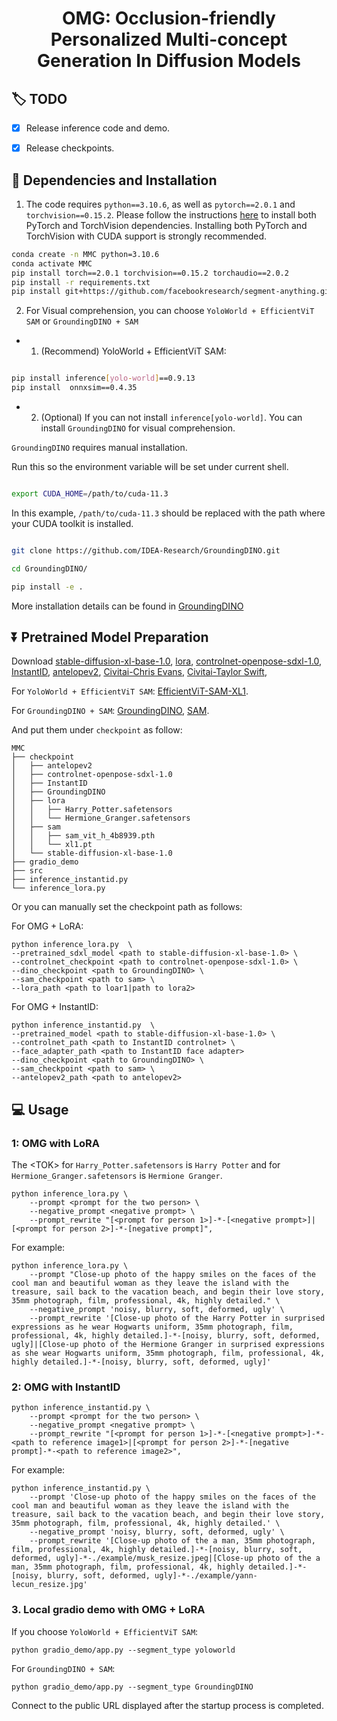 <div align="center">
<h1>OMG: Occlusion-friendly Personalized Multi-concept Generation In Diffusion Models</h1>
</div>

## :label: TODO 

- [x] Release inference code and demo.
- [x] Release checkpoints.


## :wrench: Dependencies and Installation


1. The code requires `python==3.10.6`, as well as `pytorch==2.0.1` and `torchvision==0.15.2`. Please follow the instructions [here](https://pytorch.org/get-started/locally/) to install both PyTorch and TorchVision dependencies. Installing both PyTorch and TorchVision with CUDA support is strongly recommended.

```bash
conda create -n MMC python=3.10.6
conda activate MMC
pip install torch==2.0.1 torchvision==0.15.2 torchaudio==2.0.2
pip install -r requirements.txt
pip install git+https://github.com/facebookresearch/segment-anything.git
```

2. For Visual comprehension, you can choose `YoloWorld + EfficientViT SAM` or `GroundingDINO + SAM`

- 1) (Recommend) YoloWorld + EfficientViT SAM:

```bash

pip install inference[yolo-world]==0.9.13
pip install  onnxsim==0.4.35

```

- 2) (Optional) If you can not install `inference[yolo-world]`. You can install `GroundingDINO` for visual comprehension.

`GroundingDINO` requires manual installation. 

Run this so the environment variable will be set under current shell.

```bash

export CUDA_HOME=/path/to/cuda-11.3

```

In this example, `/path/to/cuda-11.3` should be replaced with the path where your CUDA toolkit is installed.

```bash

git clone https://github.com/IDEA-Research/GroundingDINO.git

cd GroundingDINO/

pip install -e .

```

More installation details can be found in [GroundingDINO](https://github.com/IDEA-Research/GroundingDINO#install)

## ⏬ Pretrained Model Preparation

Download [stable-diffusion-xl-base-1.0](https://huggingface.co/stabilityai/stable-diffusion-xl-base-1.0), 
[lora](https://huggingface.co/Fucius/MMC_Lora), 
[controlnet-openpose-sdxl-1.0](https://huggingface.co/thibaud/controlnet-openpose-sdxl-1.0), 
[InstantID](https://huggingface.co/InstantX/InstantID/tree/main), 
[antelopev2](https://drive.google.com/file/d/18wEUfMNohBJ4K3Ly5wpTejPfDzp-8fI8/view?usp=sharing),
[Civitai-Chris Evans](https://civitai.com/models/253793?modelVersionId=286084),
[Civitai-Taylor Swift](https://civitai.com/models/164284/taylor-swift?modelVersionId=185041),


For `YoloWorld + EfficientViT SAM`:
[EfficientViT-SAM-XL1](https://github.com/mit-han-lab/efficientvit/blob/master/applications/sam.md).

For `GroundingDINO + SAM`:
[GroundingDINO](https://huggingface.co/ShilongLiu/GroundingDINO), [SAM](https://dl.fbaipublicfiles.com/segment_anything/sam_vit_h_4b8939.pth).

And put them under `checkpoint` as follow:
```angular2html
MMC
├── checkpoint
│   ├── antelopev2
│   ├── controlnet-openpose-sdxl-1.0
│   ├── InstantID
│   ├── GroundingDINO
│   ├── lora
│   │   ├── Harry_Potter.safetensors
│   │   └── Hermione_Granger.safetensors
│   ├── sam
│   │   ├── sam_vit_h_4b8939.pth
│   │   └── xl1.pt
│   └── stable-diffusion-xl-base-1.0
├── gradio_demo
├── src
├── inference_instantid.py
└── inference_lora.py
```
Or you can manually set the checkpoint path as follows:

For OMG + LoRA:
```
python inference_lora.py  \
--pretrained_sdxl_model <path to stable-diffusion-xl-base-1.0> \
--controlnet_checkpoint <path to controlnet-openpose-sdxl-1.0> \
--dino_checkpoint <path to GroundingDINO> \
--sam_checkpoint <path to sam> \
--lora_path <path to loar1|path to lora2>
```
For OMG + InstantID:
```
python inference_instantid.py  \
--pretrained_model <path to stable-diffusion-xl-base-1.0> \
--controlnet_path <path to InstantID controlnet> \
--face_adapter_path <path to InstantID face adapter>
--dino_checkpoint <path to GroundingDINO> \
--sam_checkpoint <path to sam> \
--antelopev2_path <path to antelopev2>
```

## :computer: Usage

### 1: OMG with LoRA
The &lt;TOK&gt; for `Harry_Potter.safetensors` is `Harry Potter` and for `Hermione_Granger.safetensors` is `Hermione Granger`.
```
python inference_lora.py \
    --prompt <prompt for the two person> \
    --negative_prompt <negative prompt> \
    --prompt_rewrite "[<prompt for person 1>]-*-[<negative prompt>]|[<prompt for person 2>]-*-[negative prompt]",
```
For example:
```
python inference_lora.py \
    --prompt "Close-up photo of the happy smiles on the faces of the cool man and beautiful woman as they leave the island with the treasure, sail back to the vacation beach, and begin their love story, 35mm photograph, film, professional, 4k, highly detailed." \
    --negative_prompt 'noisy, blurry, soft, deformed, ugly' \
    --prompt_rewrite '[Close-up photo of the Harry Potter in surprised expressions as he wear Hogwarts uniform, 35mm photograph, film, professional, 4k, highly detailed.]-*-[noisy, blurry, soft, deformed, ugly]|[Close-up photo of the Hermione Granger in surprised expressions as she wear Hogwarts uniform, 35mm photograph, film, professional, 4k, highly detailed.]-*-[noisy, blurry, soft, deformed, ugly]'
```
### 2: OMG with InstantID

```
python inference_instantid.py \
    --prompt <prompt for the two person> \
    --negative_prompt <negative prompt> \
    --prompt_rewrite "[<prompt for person 1>]-*-[<negative prompt>]-*-<path to reference image1>|[<prompt for person 2>]-*-[negative prompt]-*-<path to reference image2>",
```
For example:
```
python inference_instantid.py \
    --prompt 'Close-up photo of the happy smiles on the faces of the cool man and beautiful woman as they leave the island with the treasure, sail back to the vacation beach, and begin their love story, 35mm photograph, film, professional, 4k, highly detailed.' \
    --negative_prompt 'noisy, blurry, soft, deformed, ugly' \
    --prompt_rewrite '[Close-up photo of the a man, 35mm photograph, film, professional, 4k, highly detailed.]-*-[noisy, blurry, soft, deformed, ugly]-*-./example/musk_resize.jpeg|[Close-up photo of the a man, 35mm photograph, film, professional, 4k, highly detailed.]-*-[noisy, blurry, soft, deformed, ugly]-*-./example/yann-lecun_resize.jpg'
```

### 3. Local gradio demo with OMG + LoRA
If you choose `YoloWorld + EfficientViT SAM`:
```
python gradio_demo/app.py --segment_type yoloworld
```
For `GroundingDINO + SAM`:
```
python gradio_demo/app.py --segment_type GroundingDINO
```
Connect to the public URL displayed after the startup process is completed.